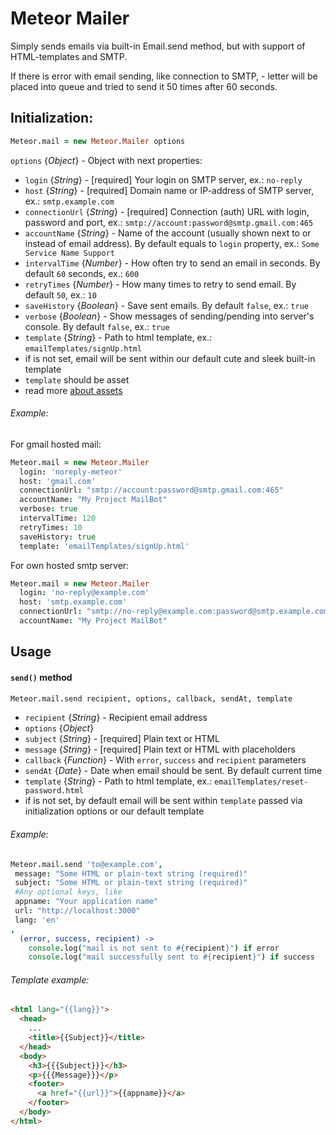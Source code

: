 Meteor Mailer
=============
Simply sends emails via built-in Email.send method, but with support of HTML-templates and SMTP.

If there is error with email sending, like connection to SMTP, - letter will be placed into queue and tried to send it 50 times after 60 seconds.

## Initialization:
```coffeescript
Meteor.mail = new Meteor.Mailer options
```

`options` {*Object*} - Object with next properties:
 - `login` {*String*} - [required] Your login on SMTP server, ex.: `no-reply`
 - `host` {*String*} - [required] Domain name or IP-address of SMTP server, ex.: `smtp.example.com`
 - `connectionUrl` {*String*} - [required] Connection (auth) URL with login, password and port, ex.: `smtp://account:password@smtp.gmail.com:465`
 - `accountName` {*String*} - Name of the account (usually shown next to or instead of email address). By default equals to `login` property, ex.: `Some Service Name Support`
 - `intervalTime` {*Number*} - How often try to send an email in seconds. By default `60` seconds, ex.: `600`
 - `retryTimes` {*Number*} - How many times to retry to send email. By default `50`, ex.: `10`
 - `saveHistory` {*Boolean*} - Save sent emails. By default `false`, ex.: `true`
 - `verbose` {*Boolean*} - Show messages of sending/pending into server's console. By default `false`, ex.: `true`
 - `template` {*String*} - Path to html template, ex.: `emailTemplates/signUp.html`
  - if is not set, email will be sent within our default cute and sleek built-in template
  - `template` should be asset
  - read more [about assets](http://docs.meteor.com/#/full/assets_getText)

###### Example:
For gmail hosted mail:
```coffeescript
Meteor.mail = new Meteor.Mailer
  login: 'noreply-meteor'
  host: 'gmail.com'
  connectionUrl: "smtp://account:password@smtp.gmail.com:465"
  accountName: "My Project MailBot"
  verbose: true
  intervalTime: 120
  retryTimes: 10
  saveHistory: true
  template: 'emailTemplates/signUp.html'
```

For own hosted smtp server:
```coffeescript
Meteor.mail = new Meteor.Mailer
  login: 'no-reply@example.com'
  host: 'smtp.example.com'
  connectionUrl: "smtp://no-reply@example.com:password@smtp.example.com:587"
  accountName: "My Project MailBot"
```

## Usage
#### `send()` method
```coffee
Meteor.mail.send recipient, options, callback, sendAt, template
```

 - `recipient` {*String*} - Recipient email address
 - `options` {*Object*}
  - `subject` {*String*} - [required] Plain text or HTML
  - `message` {*String*} - [required] Plain text or HTML with placeholders
 - `callback` {*Function*} - With `error`, `success` and `recipient` parameters
 - `sendAt` {*Date*} - Date when email should be sent. By default current time
 - `template` {*String*} - Path to html template, ex.: `emailTemplates/reset-password.html`
  - if is not set, by default email will be sent within `template` passed via initialization options or our default template

###### Example:
```coffeescript
Meteor.mail.send 'to@example.com',
 message: "Some HTML or plain-text string (required)"
 subject: "Some HTML or plain-text string (required)"
 #Any optional keys, like
 appname: "Your application name"
 url: "http://localhost:3000"
 lang: 'en'
,
  (error, success, recipient) ->
    console.log("mail is not sent to #{recipient}") if error
    console.log("mail successfully sent to #{recipient}") if success
```

###### Template example:
```html
<html lang="{{lang}}">
  <head>
    ...
    <title>{{Subject}}</title>
  </head>
  <body>
    <h3>{{{Subject}}}</h3>
    <p>{{{Message}}}</p>
    <footer>
      <a href="{{url}}">{{appname}}</a>
    </footer>
  </body>
</html>
```

